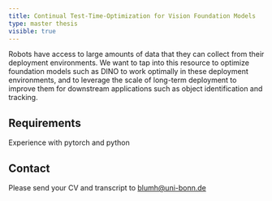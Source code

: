```yaml
---
title: Continual Test-Time-Optimization for Vision Foundation Models
type: master thesis
visible: true
---
```

Robots have access to large amounts of data that they can collect from their deployment environments. We want to tap into this resource to optimize foundation models such as DINO to work optimally in these deployment environments, and to leverage the scale of long-term deployment to improve them for downstream applications such as object identification and tracking.

## Requirements
Experience with pytorch and python

## Contact
Please send your CV and transcript to blumh@uni-bonn.de